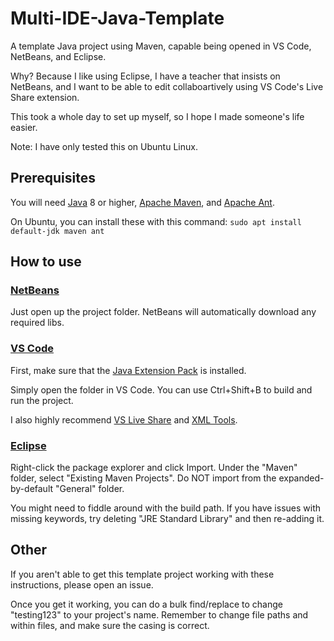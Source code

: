 # Multi-IDE-Java-Template

A template Java project using Maven, capable being opened in VS Code, NetBeans, and Eclipse.

Why? Because I like using Eclipse, I have a teacher that insists on NetBeans, and I want to be able to edit collaboartively using VS Code's Live Share extension.

This took a whole day to set up myself, so I hope I made someone's life easier.

Note: I have only tested this on Ubuntu Linux.

## Prerequisites

You will need [Java](https://www.java.com/en/download/manual.jsp) 8 or higher, [Apache Maven](https://maven.apache.org/download.cgi), and [Apache Ant](https://ant.apache.org/bindownload.cgi).

On Ubuntu, you can install these with this command: `sudo apt install default-jdk maven ant`

## How to use

### [NetBeans](https://netbeans.apache.org/download/index.html)

Just open up the project folder. NetBeans will automatically download any required libs.

### [VS Code](https://code.visualstudio.com/download)

First, make sure that the [Java Extension Pack](vscode:extension/vscjava.vscode-java-pack) is installed.

Simply open the folder in VS Code. You can use Ctrl+Shift+B to build and run the project.

I also highly recommend [VS Live Share](vscode:extension/MS-vsliveshare.vsliveshare) and [XML Tools](vscode:extension/DotJoshJohnson.xml).

### [Eclipse](https://www.eclipse.org/downloads/)

Right-click the package explorer and click Import. Under the "Maven" folder, select "Existing Maven Projects". Do NOT import from the expanded-by-default "General" folder.

You might need to fiddle around with the build path. If you have issues with missing keywords, try deleting "JRE Standard Library" and then re-adding it.

## Other

If you aren't able to get this template project working with these instructions, please open an issue.

Once you get it working, you can do a bulk find/replace to change "testing123" to your project's name. Remember to change file paths and within files, and make sure the casing is correct.


